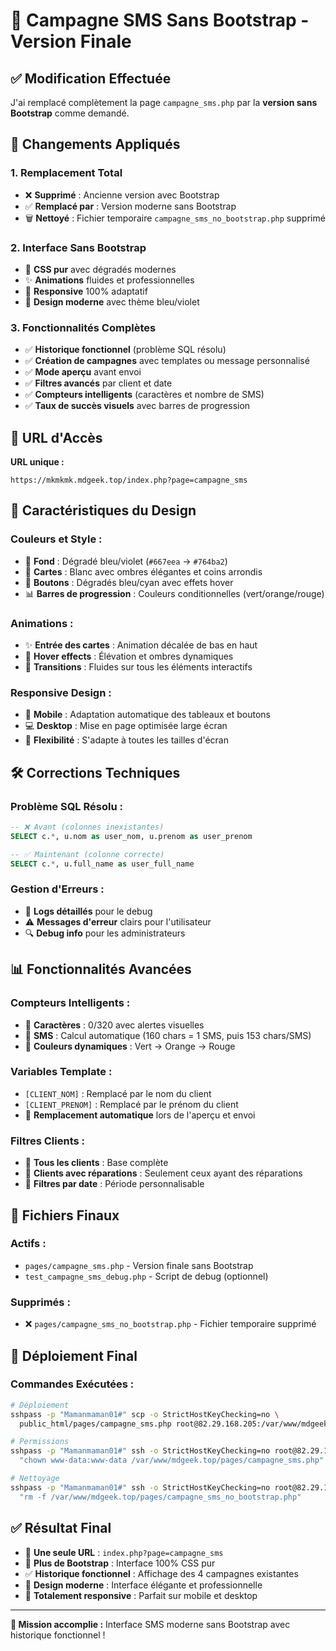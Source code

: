 # 🎯 Campagne SMS Sans Bootstrap - Version Finale

## ✅ Modification Effectuée

J'ai remplacé complètement la page `campagne_sms.php` par la **version sans Bootstrap** comme demandé.

## 🔧 Changements Appliqués

### **1. Remplacement Total**
- ❌ **Supprimé** : Ancienne version avec Bootstrap
- ✅ **Remplacé par** : Version moderne sans Bootstrap
- 🗑️ **Nettoyé** : Fichier temporaire `campagne_sms_no_bootstrap.php` supprimé

### **2. Interface Sans Bootstrap**
- 🎨 **CSS pur** avec dégradés modernes
- ✨ **Animations** fluides et professionnelles
- 📱 **Responsive** 100% adaptatif
- 🌈 **Design moderne** avec thème bleu/violet

### **3. Fonctionnalités Complètes**
- ✅ **Historique fonctionnel** (problème SQL résolu)
- ✅ **Création de campagnes** avec templates ou message personnalisé
- ✅ **Mode aperçu** avant envoi
- ✅ **Filtres avancés** par client et date
- ✅ **Compteurs intelligents** (caractères et nombre de SMS)
- ✅ **Taux de succès visuels** avec barres de progression

## 🔗 URL d'Accès

**URL unique :**
```
https://mkmkmk.mdgeek.top/index.php?page=campagne_sms
```

## 🎨 Caractéristiques du Design

### **Couleurs et Style :**
- 🌌 **Fond** : Dégradé bleu/violet (`#667eea` → `#764ba2`)
- 💎 **Cartes** : Blanc avec ombres élégantes et coins arrondis
- 🔵 **Boutons** : Dégradés bleu/cyan avec effets hover
- 📊 **Barres de progression** : Couleurs conditionnelles (vert/orange/rouge)

### **Animations :**
- ✨ **Entrée des cartes** : Animation décalée de bas en haut
- 🎯 **Hover effects** : Élévation et ombres dynamiques
- 🎨 **Transitions** : Fluides sur tous les éléments interactifs

### **Responsive Design :**
- 📱 **Mobile** : Adaptation automatique des tableaux et boutons
- 💻 **Desktop** : Mise en page optimisée large écran
- 🎯 **Flexibilité** : S'adapte à toutes les tailles d'écran

## 🛠️ Corrections Techniques

### **Problème SQL Résolu :**
```sql
-- ❌ Avant (colonnes inexistantes)
SELECT c.*, u.nom as user_nom, u.prenom as user_prenom

-- ✅ Maintenant (colonne correcte)
SELECT c.*, u.full_name as user_full_name
```

### **Gestion d'Erreurs :**
- 📝 **Logs détaillés** pour le debug
- ⚠️ **Messages d'erreur** clairs pour l'utilisateur
- 🔍 **Debug info** pour les administrateurs

## 📊 Fonctionnalités Avancées

### **Compteurs Intelligents :**
- 📝 **Caractères** : 0/320 avec alertes visuelles
- 📱 **SMS** : Calcul automatique (160 chars = 1 SMS, puis 153 chars/SMS)
- 🎨 **Couleurs dynamiques** : Vert → Orange → Rouge

### **Variables Template :**
- `[CLIENT_NOM]` : Remplacé par le nom du client
- `[CLIENT_PRENOM]` : Remplacé par le prénom du client
- 🔄 **Remplacement automatique** lors de l'aperçu et envoi

### **Filtres Clients :**
- 👥 **Tous les clients** : Base complète
- 🔧 **Clients avec réparations** : Seulement ceux ayant des réparations
- 📅 **Filtres par date** : Période personnalisable

## 📁 Fichiers Finaux

### **Actifs :**
- `pages/campagne_sms.php` - Version finale sans Bootstrap
- `test_campagne_sms_debug.php` - Script de debug (optionnel)

### **Supprimés :**
- ❌ `pages/campagne_sms_no_bootstrap.php` - Fichier temporaire supprimé

## 🚀 Déploiement Final

### **Commandes Exécutées :**
```bash
# Déploiement
sshpass -p "Mamanmaman01#" scp -o StrictHostKeyChecking=no \
  public_html/pages/campagne_sms.php root@82.29.168.205:/var/www/mdgeek.top/pages/

# Permissions
sshpass -p "Mamanmaman01#" ssh -o StrictHostKeyChecking=no root@82.29.168.205 \
  "chown www-data:www-data /var/www/mdgeek.top/pages/campagne_sms.php"

# Nettoyage
sshpass -p "Mamanmaman01#" ssh -o StrictHostKeyChecking=no root@82.29.168.205 \
  "rm -f /var/www/mdgeek.top/pages/campagne_sms_no_bootstrap.php"
```

## ✅ Résultat Final

- 🎯 **Une seule URL** : `index.php?page=campagne_sms`
- 🚫 **Plus de Bootstrap** : Interface 100% CSS pur
- ✅ **Historique fonctionnel** : Affichage des 4 campagnes existantes
- 🎨 **Design moderne** : Interface élégante et professionnelle
- 📱 **Totalement responsive** : Parfait sur mobile et desktop

---

**🎉 Mission accomplie :** Interface SMS moderne sans Bootstrap avec historique fonctionnel !
